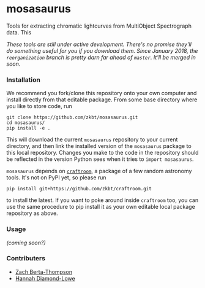 # mosasaurus
Tools for extracting chromatic lightcurves from MultiObject Spectrograph data. This

*These tools are still under active development. There's no promise they'll do something useful for you if you download them. Since January 2018, the `reorganization` branch is pretty darn far ahead of `master`. It'll be merged in soon.*

### Installation


We recommend you fork/clone this repository onto your own computer and install directly from that editable package. From some base directory where you like to store code, run
```
git clone https://github.com/zkbt/mosasaurus.git
cd mosasaurus/
pip install -e .
```
This will download the current `mosasaurus` repository to your current directory, and then link the installed version of the `mosasaurus` package to this local repository. Changes you make to the code in the repository should be reflected in the version Python sees when it tries to `import mosasaurus`.

`mosasaurus` depends on [`craftroom`](https://github.com/zkbt/craftroom), a package of a few random astronomy tools. It's not on PyPI yet, so please run

`pip install git+https://github.com/zkbt/craftroom.git`

to install the latest. If you want to poke around inside `craftroom` too, you can use the same procedure to pip install it as your own editable local package repository as above.


### Usage

*(coming soon?)*

### Contributers

+ [Zach Berta-Thompson](http://casa.colorado.edu/~bertathompson/)
+ [Hannah Diamond-Lowe](https://www.cfa.harvard.edu/~hdiamondlowe/)
